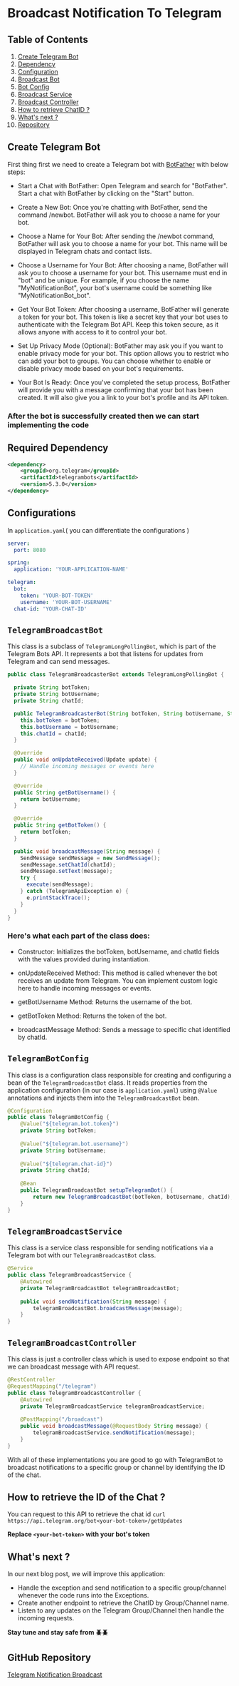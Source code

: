 # Broadcast Notification To Telegram

## Table of Contents
1. [Create Telegram Bot](#create-telegram-bot)
2. [Dependency](#required-dependency)
3. [Configuration](#configurations)
4. [Broadcast Bot](#telegrambroadcastbot)
5. [Bot Config](#telegrambotconfig)
6. [Broadcast Service](#telegrambroadcastservice)
7. [Broadcast Controller](#telegrambroadcastcontroller)
8. [How to retrieve ChatID ?](#how-to-retrieve-the-id-of-the-chat-)
9. [What's next ?](#whats-next-)
10. [Repository](#github-repository)

## Create Telegram Bot
First thing first we need to create a Telegram bot with [BotFather](https://telegram.me/BotFather) with below steps:

- Start a Chat with BotFather: Open Telegram and search for "BotFather". Start a chat with BotFather by clicking on the "Start" button.

- Create a New Bot: Once you're chatting with BotFather, send the command /newbot. BotFather will ask you to choose a name for your bot.

- Choose a Name for Your Bot: After sending the /newbot command, BotFather will ask you to choose a name for your bot. This name will be displayed in Telegram chats and contact lists.

- Choose a Username for Your Bot: After choosing a name, BotFather will ask you to choose a username for your bot. This username must end in "bot" and be unique. For example, if you choose the name "MyNotificationBot", your bot's username could be something like "MyNotificationBot_bot".

- Get Your Bot Token: After choosing a username, BotFather will generate a token for your bot. This token is like a secret key that your bot uses to authenticate with the Telegram Bot API. Keep this token secure, as it allows anyone with access to it to control your bot.

- Set Up Privacy Mode (Optional): BotFather may ask you if you want to enable privacy mode for your bot. This option allows you to restrict who can add your bot to groups. You can choose whether to enable or disable privacy mode based on your bot's requirements.

- Your Bot Is Ready: Once you've completed the setup process, BotFather will provide you with a message confirming that your bot has been created. It will also give you a link to your bot's profile and its API token.

### After the bot is successfully created then we can start implementing the code

## Required Dependency

```xml
<dependency>
    <groupId>org.telegram</groupId>
    <artifactId>telegrambots</artifactId>
    <version>5.3.0</version>
</dependency>
```

## Configurations
In `application.yaml`( you can differentiate the configurations )

```yaml
server:
  port: 8080

spring:
  application: 'YOUR-APPLICATION-NAME'

telegram:
  bot:
    token: 'YOUR-BOT-TOKEN'
    username: 'YOUR-BOT-USERNAME'
  chat-id: 'YOUR-CHAT-ID'
```

## `TelegramBroadcastBot`
This class is a subclass of `TelegramLongPollingBot`, which is part of the Telegram Bots API. It represents a bot that listens for updates from Telegram and can send messages.

```java
public class TelegramBroadcasterBot extends TelegramLongPollingBot {

  private String botToken;
  private String botUsername;
  private String chatId;

  public TelegramBroadcasterBot(String botToken, String botUsername, String chatId) {
    this.botToken = botToken;
    this.botUsername = botUsername;
    this.chatId = chatId;
  }

  @Override
  public void onUpdateReceived(Update update) {
    // Handle incoming messages or events here
  }

  @Override
  public String getBotUsername() {
    return botUsername;
  }

  @Override
  public String getBotToken() {
    return botToken;
  }

  public void broadcastMessage(String message) {
    SendMessage sendMessage = new SendMessage();
    sendMessage.setChatId(chatId);
    sendMessage.setText(message);
    try {
      execute(sendMessage);
    } catch (TelegramApiException e) {
      e.printStackTrace();
    }
  }
}
```

### Here's what each part of the class does:

- Constructor: Initializes the botToken, botUsername, and chatId fields with the values provided during instantiation.

- onUpdateReceived Method: This method is called whenever the bot receives an update from Telegram. You can implement custom logic here to handle incoming messages or events.

- getBotUsername Method: Returns the username of the bot.

- getBotToken Method: Returns the token of the bot.

- broadcastMessage Method: Sends a message to specific chat identified by chatId.

## `TelegramBotConfig`
This class is a configuration class responsible for creating and configuring a bean of the `TelegramBroadcastBot` class. It reads properties from the application configuration (in our case is `application.yaml`) using `@Value` annotations and injects them into the `TelegramBroadcastBot` bean.

```java
@Configuration
public class TelegramBotConfig {
    @Value("${telegram.bot.token}")
    private String botToken;
    
    @Value("${telegram.bot.username}")
    private String botUsername;
    
    @Value("${telegram.chat-id}")
    private String chatId;
    
    @Bean
    public TelegramBroadcastBot setupTelegramBot() {
        return new TelegramBroadcastBot(botToken, botUsername, chatId);
    }
}
```

## `TelegramBroadcastService`
This class is a service class responsible for sending notifications via a Telegram bot with our `TelegramBroadcastBot` class.

```java
@Service
public class TelegramBroadcastService {
    @Autowired
    private TelegramBroadcastBot telegramBroadcastBot;
    
    public void sendNotification(String message) {
        telegramBroadcastBot.broadcastMessage(message);
    }
}
```

## `TelegramBroadcastController`
This class is just a controller class which is used to expose endpoint so that we can broadcast message with API request.

```java
@RestController
@RequestMapping("/telegram")
public class TelegramBroadcastController {
    @Autowired
    private TelegramBroadcastService telegramBroadcastService;
    
    @PostMapping("/broadcast")
    public void broadcastMessage(@RequestBody String message) {
        telegramBroadcastService.sendNotification(message);
    }
}
```
With all of these implementations you are good to go with TelegramBot to broadcast notifications to a specific group or channel by identifying the ID of the chat.

## How to retrieve the ID of the Chat ?
You can request to this API to retrieve the chat id
`curl https://api.telegram.org/bot<your-bot-token>/getUpdates
`

**Replace `<your-bot-token>` with your bot's token**

## What's next ?
In our next blog post, we will improve this application:
- Handle the exception and send notification to a specific group/channel whenever the code runs into the Exceptions.
- Create another endpoint to retrieve the ChatID by Group/Channel name.
- Listen to any updates on the Telegram Group/Channel then handle the incoming requests.

**Stay tune and stay safe from 🪲🪲**

## GitHub Repository

[Telegram Notification Broadcast](https://github.com/metaphorlism/telegram-broadcast/tree/feature/telegram-broadcast)
